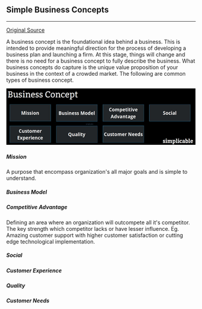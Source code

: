 ## Simple Business Concepts

---

[Original Source](https://simplicable.com/new/business-concept)

A business concept is the foundational idea behind a business. This is intended to provide meaningful direction for the process of developing a business plan and launching a firm. At this stage, things will change and there is no need for a business concept to fully describe the business. What business concepts do capture is the unique value proposition of your business in the context of a crowded market. The following are common types of business concept.

![7 Basic Business Concept](/images/business-concept.jpg)

##### Mission
A purpose that encompass organization's all major goals and is simple to understand.

##### Business Model

##### Competitive Advantage
Defining an area where an organization will outcompete all it's competitor. The key strength which competitor lacks or have lesser influence. Eg. Amazing customer support with higher customer satisfaction or cutting edge technological implementation.

##### Social

##### Customer Experience

##### Quality

##### Customer Needs
